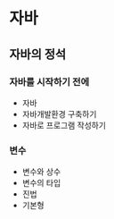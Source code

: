 # 자바

## 자바의 정석

### 자바를 시작하기 전에

- 자바
- 자바개발환경 구축하기
- 자바로 프로그램 작성하기

### 변수

- 변수와 상수
- 변수의 타입
- 진법
- 기본형
